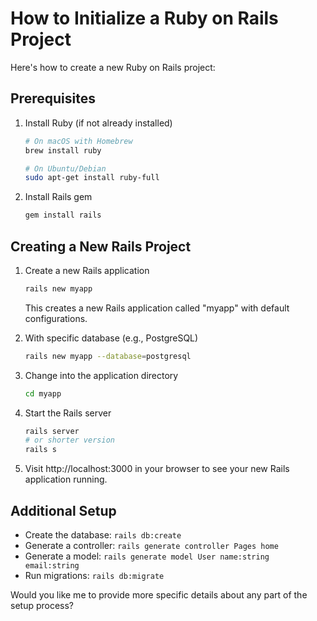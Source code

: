 # How to Initialize a Ruby on Rails Project

Here's how to create a new Ruby on Rails project:

## Prerequisites
1. Install Ruby (if not already installed)
   ```bash
   # On macOS with Homebrew
   brew install ruby
   
   # On Ubuntu/Debian
   sudo apt-get install ruby-full
   ```

2. Install Rails gem
   ```bash
   gem install rails
   ```

## Creating a New Rails Project
1. Create a new Rails application
   ```bash
   rails new myapp
   ```
   This creates a new Rails application called "myapp" with default configurations.

2. With specific database (e.g., PostgreSQL)
   ```bash
   rails new myapp --database=postgresql
   ```

3. Change into the application directory
   ```bash
   cd myapp
   ```

4. Start the Rails server
   ```bash
   rails server
   # or shorter version
   rails s
   ```

5. Visit http://localhost:3000 in your browser to see your new Rails application running.

## Additional Setup
- Create the database: `rails db:create`
- Generate a controller: `rails generate controller Pages home`
- Generate a model: `rails generate model User name:string email:string`
- Run migrations: `rails db:migrate`

Would you like me to provide more specific details about any part of the setup process?